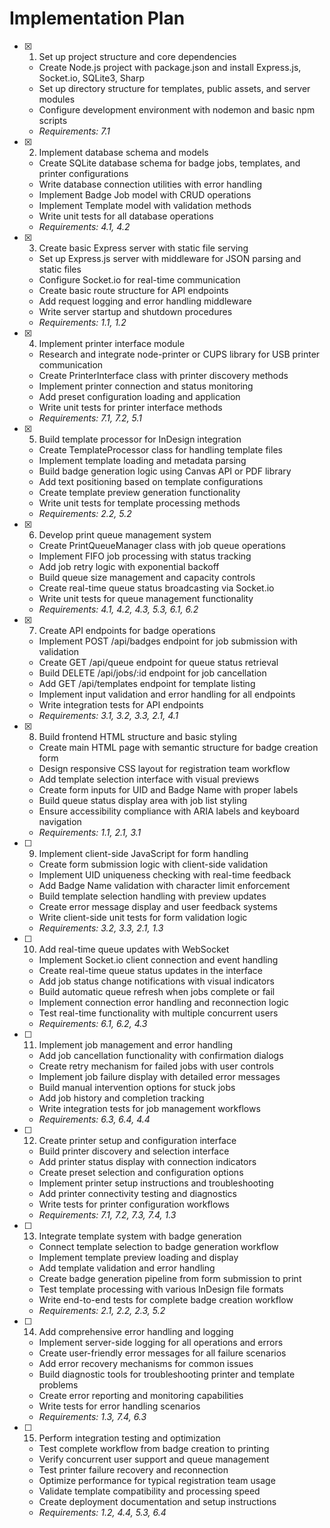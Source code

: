 # Implementation Plan

- [x] 1. Set up project structure and core dependencies

  - Create Node.js project with package.json and install Express.js, Socket.io, SQLite3, Sharp
  - Set up directory structure for templates, public assets, and server modules
  - Configure development environment with nodemon and basic npm scripts
  - _Requirements: 7.1_

- [x] 2. Implement database schema and models

  - Create SQLite database schema for badge jobs, templates, and printer configurations
  - Write database connection utilities with error handling
  - Implement Badge Job model with CRUD operations
  - Implement Template model with validation methods
  - Write unit tests for all database operations
  - _Requirements: 4.1, 4.2_

- [x] 3. Create basic Express server with static file serving

  - Set up Express.js server with middleware for JSON parsing and static files
  - Configure Socket.io for real-time communication
  - Create basic route structure for API endpoints
  - Add request logging and error handling middleware
  - Write server startup and shutdown procedures
  - _Requirements: 1.1, 1.2_

- [x] 4. Implement printer interface module

  - Research and integrate node-printer or CUPS library for USB printer communication
  - Create PrinterInterface class with printer discovery methods
  - Implement printer connection and status monitoring
  - Add preset configuration loading and application
  - Write unit tests for printer interface methods
  - _Requirements: 7.1, 7.2, 5.1_

- [x] 5. Build template processor for InDesign integration

  - Create TemplateProcessor class for handling template files
  - Implement template loading and metadata parsing
  - Build badge generation logic using Canvas API or PDF library
  - Add text positioning based on template configurations
  - Create template preview generation functionality
  - Write unit tests for template processing methods
  - _Requirements: 2.2, 5.2_

- [x] 6. Develop print queue management system

  - Create PrintQueueManager class with job queue operations
  - Implement FIFO job processing with status tracking
  - Add job retry logic with exponential backoff
  - Build queue size management and capacity controls
  - Create real-time queue status broadcasting via Socket.io
  - Write unit tests for queue management functionality
  - _Requirements: 4.1, 4.2, 4.3, 5.3, 6.1, 6.2_

- [x] 7. Create API endpoints for badge operations

  - Implement POST /api/badges endpoint for job submission with validation
  - Create GET /api/queue endpoint for queue status retrieval
  - Build DELETE /api/jobs/:id endpoint for job cancellation
  - Add GET /api/templates endpoint for template listing
  - Implement input validation and error handling for all endpoints
  - Write integration tests for API endpoints
  - _Requirements: 3.1, 3.2, 3.3, 2.1, 4.1_

- [x] 8. Build frontend HTML structure and basic styling

  - Create main HTML page with semantic structure for badge creation form
  - Design responsive CSS layout for registration team workflow
  - Add template selection interface with visual previews
  - Create form inputs for UID and Badge Name with proper labels
  - Build queue status display area with job list styling
  - Ensure accessibility compliance with ARIA labels and keyboard navigation
  - _Requirements: 1.1, 2.1, 3.1_

- [ ] 9. Implement client-side JavaScript for form handling

  - Create form submission logic with client-side validation
  - Implement UID uniqueness checking with real-time feedback
  - Add Badge Name validation with character limit enforcement
  - Build template selection handling with preview updates
  - Create error message display and user feedback systems
  - Write client-side unit tests for form validation logic
  - _Requirements: 3.2, 3.3, 2.1, 1.3_

- [ ] 10. Add real-time queue updates with WebSocket

  - Implement Socket.io client connection and event handling
  - Create real-time queue status updates in the interface
  - Add job status change notifications with visual indicators
  - Build automatic queue refresh when jobs complete or fail
  - Implement connection error handling and reconnection logic
  - Test real-time functionality with multiple concurrent users
  - _Requirements: 6.1, 6.2, 4.3_

- [ ] 11. Implement job management and error handling

  - Add job cancellation functionality with confirmation dialogs
  - Create retry mechanism for failed jobs with user controls
  - Implement job failure display with detailed error messages
  - Build manual intervention options for stuck jobs
  - Add job history and completion tracking
  - Write integration tests for job management workflows
  - _Requirements: 6.3, 6.4, 4.4_

- [ ] 12. Create printer setup and configuration interface

  - Build printer discovery and selection interface
  - Add printer status display with connection indicators
  - Create preset selection and configuration options
  - Implement printer setup instructions and troubleshooting
  - Add printer connectivity testing and diagnostics
  - Write tests for printer configuration workflows
  - _Requirements: 7.1, 7.2, 7.3, 7.4, 1.3_

- [ ] 13. Integrate template system with badge generation

  - Connect template selection to badge generation workflow
  - Implement template preview loading and display
  - Add template validation and error handling
  - Create badge generation pipeline from form submission to print
  - Test template processing with various InDesign file formats
  - Write end-to-end tests for complete badge creation workflow
  - _Requirements: 2.1, 2.2, 2.3, 5.2_

- [ ] 14. Add comprehensive error handling and logging

  - Implement server-side logging for all operations and errors
  - Create user-friendly error messages for all failure scenarios
  - Add error recovery mechanisms for common issues
  - Build diagnostic tools for troubleshooting printer and template problems
  - Create error reporting and monitoring capabilities
  - Write tests for error handling scenarios
  - _Requirements: 1.3, 7.4, 6.3_

- [ ] 15. Perform integration testing and optimization
  - Test complete workflow from badge creation to printing
  - Verify concurrent user support and queue management
  - Test printer failure recovery and reconnection
  - Optimize performance for typical registration team usage
  - Validate template compatibility and processing speed
  - Create deployment documentation and setup instructions
  - _Requirements: 1.2, 4.4, 5.3, 6.4_
